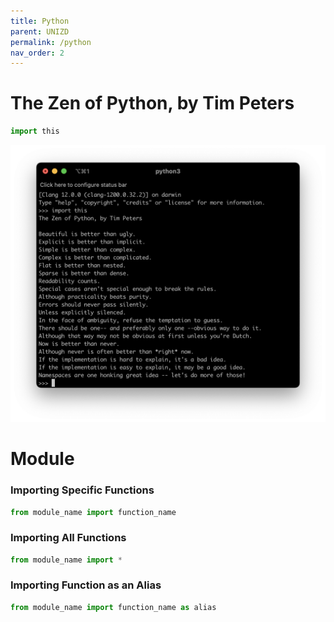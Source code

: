 ```yaml
---
title: Python
parent: UNIZD
permalink: /python
nav_order: 2
---
```


# The Zen of Python, by Tim Peters

```python
import this
```

![](/assets/images/python-zen.png)

# Module

### Importing Specific Functions

```python
from module_name import function_name
```

### Importing All Functions

```python
from module_name import *
```

### Importing Function as an Alias

```python
from module_name import function_name as alias
```

